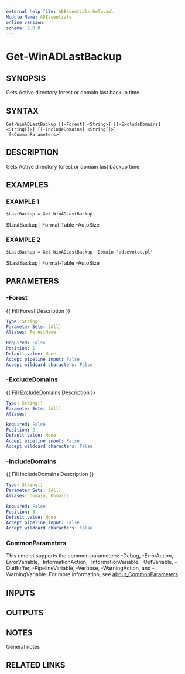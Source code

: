 ```yaml
---
external help file: ADEssentials-help.xml
Module Name: ADEssentials
online version:
schema: 2.0.0
---
```


# Get-WinADLastBackup

## SYNOPSIS
Gets Active directory forest or domain last backup time

## SYNTAX

```
Get-WinADLastBackup [[-Forest] <String>] [[-ExcludeDomains] <String[]>] [[-IncludeDomains] <String[]>]
 [<CommonParameters>]
```

## DESCRIPTION
Gets Active directory forest or domain last backup time

## EXAMPLES

### EXAMPLE 1
```
$LastBackup = Get-WinADLastBackup
```

$LastBackup | Format-Table -AutoSize

### EXAMPLE 2
```
$LastBackup = Get-WinADLastBackup -Domain 'ad.evotec.pl'
```

$LastBackup | Format-Table -AutoSize

## PARAMETERS

### -Forest
{{ Fill Forest Description }}

```yaml
Type: String
Parameter Sets: (All)
Aliases: ForestName

Required: False
Position: 1
Default value: None
Accept pipeline input: False
Accept wildcard characters: False
```

### -ExcludeDomains
{{ Fill ExcludeDomains Description }}

```yaml
Type: String[]
Parameter Sets: (All)
Aliases:

Required: False
Position: 2
Default value: None
Accept pipeline input: False
Accept wildcard characters: False
```

### -IncludeDomains
{{ Fill IncludeDomains Description }}

```yaml
Type: String[]
Parameter Sets: (All)
Aliases: Domain, Domains

Required: False
Position: 3
Default value: None
Accept pipeline input: False
Accept wildcard characters: False
```

### CommonParameters
This cmdlet supports the common parameters: -Debug, -ErrorAction, -ErrorVariable, -InformationAction, -InformationVariable, -OutVariable, -OutBuffer, -PipelineVariable, -Verbose, -WarningAction, and -WarningVariable. For more information, see [about_CommonParameters](http://go.microsoft.com/fwlink/?LinkID=113216).

## INPUTS

## OUTPUTS

## NOTES
General notes

## RELATED LINKS
